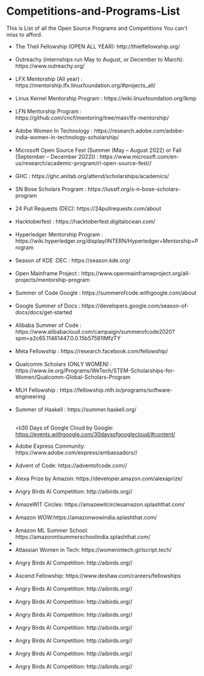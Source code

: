 # Competitions-and-Programs-List
This is List of all the Open Source Programs and Competitions You can't miss to afford. 


<ul>
  <li target='_blank'>The Theil Fellowship (OPEN ALL YEAR): http://thielfellowship.org/</li>
  <br>
  
  <li>Outreachy (internships run May to August, or December to March): https://www.outreachy.org/</li>
  <br>
  
  <li>LFX Mentorship (All year) : https://mentorship.lfx.linuxfoundation.org/#projects_all/</li>
  <br>
  
  <li>Linux Kernel Mentorship Program : https://wiki.linuxfoundation.org/lkmp</li>
  <br>
  
  <li>LFN Mentorship Program : https://github.com/cncf/mentoring/tree/main/lfx-mentorship/</li>
  <br>
  
  <li>Adobe Women In Technology : https://research.adobe.com/adobe-india-women-in-technology-scholarship/</li>
  <br>
  
  <li>Microsoft Open Source Fest (Summer (May – August 2022) or Fall (September – December 2022)) : https://www.microsoft.com/en-us/research/academic-program/rl-open-source-fest//</li>
  <br>
  
  <li>GHC : https://ghc.anitab.org/attend/scholarships/academics/</li>
  <br>
  
  <li>SN Bose Scholars Program : https://iusstf.org/s-n-bose-scholars-program</li>
  <br>
  
  <li>24 Pull Requests (DEC): https://24pullrequests.com/about</li>
  <br>
  
  <li>Hacktoberfest : https://hacktoberfest.digitalocean.com/</li>
  <br>
  
  <li>Hyperledger Mentorship Program : https://wiki.hyperledger.org/display/INTERN/Hyperledger+Mentorship+Program</li>
  <br>
  
  <li>Season of KDE :DEC : https://season.kde.org/</li>
  <br>
  
  <li>Open Mainframe Project : https://www.openmainframeproject.org/all-projects/mentorship-program</li>
  <br>
  
  <li>Summer of Code Google : https://summerofcode.withgoogle.com/about</li>
  <br>
  
  <li>Google Summer of Docs : https://developers.google.com/season-of-docs/docs/get-started</li>
  <br>
  
  <li>Alibaba Summer of Code : https://www.alibabacloud.com/campaign/summerofcode2020?spm=a2c65.11461447.0.0.15b57581lMfzTY</li>
  <br>
  
  <li>Meta Fellowship : https://research.facebook.com/fellowship/</li>
  <br>
  
  <li>Qualcomm Scholars (ONLY WOMEN) : https://www.iie.org/Programs/WeTech/STEM-Scholarships-for-Women/Qualcomm-Global-Scholars-Program</li>
  <br>
  
  <li>MLH Fellowship : https://fellowship.mlh.io/programs/software-engineering</li>
  <br>

 <li>Summer of Haskell : https://summer.haskell.org/</li>
  <br>
  
 <li30 Days of Google Cloud by Google: https://events.withgoogle.com/30daysofgooglecloud/#content/</li>
  <br>
  
 <li>Adobe Express Community: https://www.adobe.com/express/ambassadors//</li>
  <br>
  
 <li>Advent of Code: https://adventofcode.com//</li>
  <br>
  
 <li>Alexa Prize by Amazon: https://developer.amazon.com/alexaprize/</li>
  <br>
  
 <li>Angry Birds AI Competition: http://aibirds.org//</li>
  <br>

   <li>AmazeWIT Circles: https://amazewitcirclesamazon.splashthat.com/</li>
  <br>

   <li>Amazon WOW:https://amazonwowindia.splashthat.com/</li>
  <br>

   <li>Amazon ML Summer School: https://amazonmlsummerschoolindia.splashthat.com/<li>
  <br>
  
  <li>Atlassian Women in Tech: https://womenintech.girlscript.tech/</li>
  <br>
  
  <li>Angry Birds AI Competition: http://aibirds.org//</li>
  <br>
  
  <li>Ascend Fellowship: https://www.deshaw.com/careers/fellowships</li>
  <br>
  
  <li>Angry Birds AI Competition: http://aibirds.org//</li>
  <br>
  
  <li>Angry Birds AI Competition: http://aibirds.org//</li>
  <br>
  
  <li>Angry Birds AI Competition: http://aibirds.org//</li>
  <br>
  
  <li>Angry Birds AI Competition: http://aibirds.org//</li>
  <br>
  
  <li>Angry Birds AI Competition: http://aibirds.org//</li>
  <br>
  
  <li>Angry Birds AI Competition: http://aibirds.org//</li>
  <br>
  
  <li>Angry Birds AI Competition: http://aibirds.org//</li>
  <br>

  
</ul>


